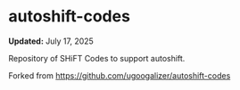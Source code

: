 # autoshift-codes

**Updated:** July 17, 2025

Repository of SHiFT Codes to support autoshift.

Forked from https://github.com/ugoogalizer/autoshift-codes
